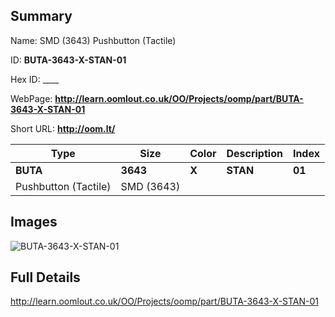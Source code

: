 

## Summary
 
Name:  SMD (3643) Pushbutton (Tactile) 

ID: __BUTA-3643-X-STAN-01__

Hex ID: ____

WebPage: __http://learn.oomlout.co.uk/OO/Projects/oomp/part/BUTA-3643-X-STAN-01__

Short URL: __http://oom.lt/__


| Type   | Size   | Color   | Description   | Index   |    
| ----- | ------   | ------   | -----   | ----   |    
| __BUTA__   					| __3643__   					| __X__    						| __STAN__    					| __01__ |    
| Pushbutton (Tactile)		| SMD (3643)	| 		| 	| 	|

## Images
![BUTA-3643-X-STAN-01](http://oomlout.com/oomp-gen/parts/BUTA-3643-X-STAN-01/BUTA-3643-X-STAN-01_420.jpg)

## Full Details

 http://learn.oomlout.co.uk/OO/Projects/oomp/part/BUTA-3643-X-STAN-01

